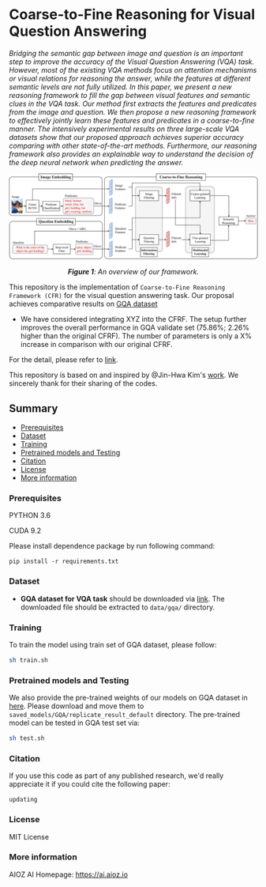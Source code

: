 # Coarse-to-Fine Reasoning for Visual Question Answering

*Bridging the semantic gap between image and question is an important step to improve the accuracy of the Visual Question Answering (VQA) task. However, most of the existing VQA methods focus on attention mechanisms or visual relations for reasoning the answer, while the features at different semantic levels are not fully utilized. In this paper, we present a new reasoning framework to fill the gap between visual features and semantic clues in the VQA task. Our method first extracts the features and predicates from the image and question. We then propose a new reasoning framework to effectively jointly learn these features and predicates in a coarse-to-fine manner. The intensively experimental results on three large-scale VQA datasets show that our proposed approach achieves superior accuracy comparing with other state-of-the-art methods. Furthermore, our reasoning framework also provides an explainable way to understand the decision of the deep neural network when predicting the answer.*

![Fig-1](misc/CFRF.png)
*<center>**Figure 1**: An overview of our framework.</center>*

This repository is the implementation of `Coarse-to-Fine Reasoning Framework (CFR)` for the visual question answering task. Our proposal achieves comparative results on [GQA dataset](https://cs.stanford.edu/people/dorarad/gqa/index.html)

* We have considered integrating XYZ into the CFRF. The setup further improves the overall performance in GQA validate set (75.86%; 2.26% higher than the original CFRF). The number of parameters is only a X% increase in comparison with our original CFRF.

For the detail, please refer to [link](https://arxiv.org/abs/2110.02526). 

This repository is based on and inspired by @Jin-Hwa Kim's [work](https://github.com/jnhwkim/ban-vqa). We sincerely thank for their sharing of the codes.

## Summary

* [Prerequisites](#prerequisites)
* [Dataset](#dataset)
* [Training](#training)
* [Pretrained models and Testing](#pretrained-models-and-testing)
* [Citation](#citation)
* [License](#license)
* [More information](#more-information)

### Prerequisites

PYTHON 3.6

CUDA 9.2

Please install dependence package by run following command:
```
pip install -r requirements.txt
```
### Dataset

* **GQA dataset for VQA task** should be downloaded via [link](). The downloaded file should be extracted to `data/gqa/` directory.

### Training

To train the model using train set of GQA dataset, please follow:

```bash
sh train.sh
```

### Pretrained models and Testing

We also provide the pre-trained weights of our models on GQA dataset in [here]().  Please download and move them to `saved_models/GQA/replicate_result_default` directory. The pre-trained model can be tested in GQA test set via:

```bash
sh test.sh
```

### Citation

If you use this code as part of any published research, we'd really appreciate it if you could cite the following paper:

```
updating
```

### License

MIT License

### More information
AIOZ AI Homepage: https://ai.aioz.io